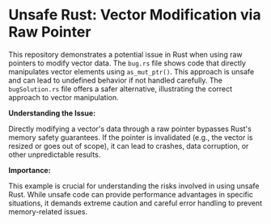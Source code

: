 # Unsafe Rust: Vector Modification via Raw Pointer

This repository demonstrates a potential issue in Rust when using raw pointers to modify vector data. The `bug.rs` file shows code that directly manipulates vector elements using `as_mut_ptr()`. This approach is unsafe and can lead to undefined behavior if not handled carefully. The `bugSolution.rs` file offers a safer alternative, illustrating the correct approach to vector manipulation. 

**Understanding the Issue:**

Directly modifying a vector's data through a raw pointer bypasses Rust's memory safety guarantees.  If the pointer is invalidated (e.g., the vector is resized or goes out of scope), it can lead to crashes, data corruption, or other unpredictable results.

**Importance:**

This example is crucial for understanding the risks involved in using unsafe Rust. While unsafe code can provide performance advantages in specific situations, it demands extreme caution and careful error handling to prevent memory-related issues.